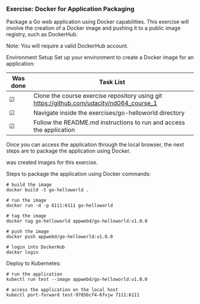 ### Exercise: Docker for Application Packaging
Package a Go web application using Docker capabilities. This exercise will involve the creation of a Docker image and pushing it to a public image registry, such as DockerHub.

Note: You will require a valid DockerHub account.


Environment Setup
Set up your environment to create a Docker image for an application:


Was done | Task List
--- | ---
&#9745; | Clone the course exercise repository using git https://github.com/udacity/nd064_course_1
&#9745; | Navigate inside the exercises/go-helloworld directory
&#9745; | Follow the README.md instructions to run and access the application


Once you can access the application through the local browser, the next steps are to package the application using Docker.


was created images for this exercise.

Steps to package the application using Docker commands:

``` 
# build the image
docker build -t go-helloworld .

# run the image
docker run -d -p 6111:6111 go-helloworld

# tag the image
docker tag go-helloworld appwebd/go-helloworld:v1.0.0

# push the image
docker push appwebd/go-helloworld:v1.0.0

# login into DockerHub
docker login
```

Deploy to Kubernetes:
```
# run the application
kubectl run test --image appwebd/go-helloworld:v1.0.0

# access the application on the local host
kubectl port-forward test-97856cf4-6fvjw 7111:6111
```
